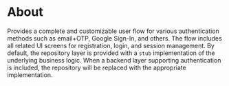 # About

Provides a complete and customizable user flow for various authentication methods such as email+OTP, Google Sign-In, and others. The flow includes all related UI screens for registration, login, and session management.
 By default, the repository layer is provided with a `stub` implementation of the underlying business logic. When a backend layer supporting authentication is included, the repository will be replaced with the appropriate implementation.
